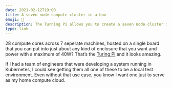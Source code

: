 ```yaml
---
date: 2021-02-12T19:00
title: A seven node compute cluster in a box
emoji: 🤯
description: The Turning Pi allows you to create a seven node cluster in a box.
type: link
---
```


28 compute cores across 7 seperate machines, hosted on a single board that you can put into just about any kind of enclosure that you want and power with a maximum of 40W? That’s the [Turing Pi][link] and it looks amazing.

If I had a team of engineers that were developing a system running in Kubernetes, I could see getting them all one of these to be a local test environment. Even without that use case, you know I want one just to serve as my home compute cloud.

[link]: https://turingpi.com
